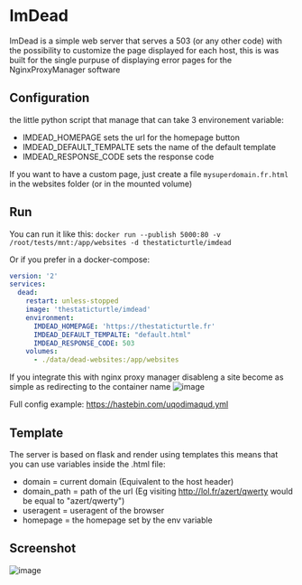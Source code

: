 # ImDead

ImDead is a simple web server that serves a 503 (or any other code) with the possibility to customize the page displayed for each host, this is was built for the single purpuse of displaying error pages for the NginxProxyManager software

## Configuration
the little python script that manage that can take 3 environement variable:
- IMDEAD_HOMEPAGE sets the url for the homepage button
- IMDEAD_DEFAULT_TEMPALTE sets the name of the default template
- IMDEAD_RESPONSE_CODE sets the response code

If you want to have a custom page, just create a file `mysuperdomain.fr.html` in the websites folder (or in the mounted volume)

## Run
You can run it like this:
`docker run --publish 5000:80 -v /root/tests/mnt:/app/websites -d thestaticturtle/imdead`

Or if you prefer in a docker-compose:
```yml
version: '2'
services:
  dead:
    restart: unless-stopped
    image: 'thestaticturtle/imdead'
    environment:
      IMDEAD_HOMEPAGE: 'https://thestaticturtle.fr'
      IMDEAD_DEFAULT_TEMPALTE: "default.html"
      IMDEAD_RESPONSE_CODE: 503
    volumes:
      - ./data/dead-websites:/app/websites
```
If you integrate this with nginx proxy manager disableng a site become as simple as redirecting to the container name
![image](https://user-images.githubusercontent.com/17061996/126913335-190ba6ca-1c61-4618-ad12-7e1879f1ac08.png)

Full config example: https://hastebin.com/uqodimaqud.yml

## Template
The server is based on flask and render using templates this means that you can use variables inside the .html file:
- domain = current domain (Equivalent to the host header)
- domain_path = path of the url (Eg visiting http://lol.fr/azert/qwerty would be equal to "azert/qwerty")
- useragent = useragent of the browser
- homepage = the homepage set by the env variable

## Screenshot
![image](https://user-images.githubusercontent.com/17061996/126913563-3f019692-33b9-4ebf-aa48-f3ceff727a09.png)
